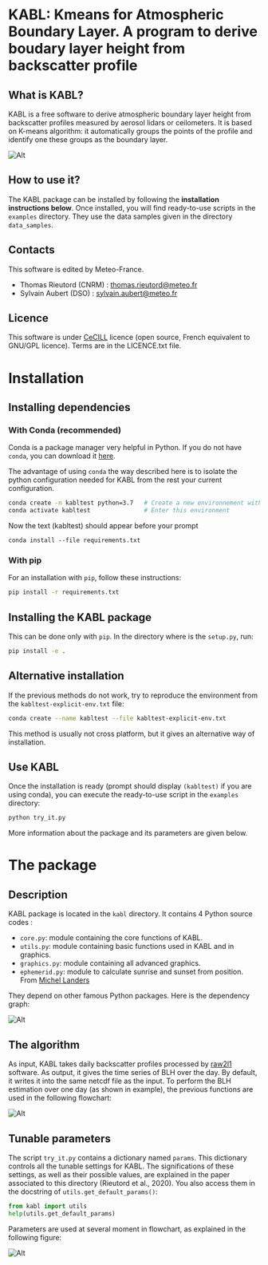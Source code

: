 KABL: Kmeans for Atmospheric Boundary Layer. A program to derive boudary layer height from backscatter profile
===========================================================

What is KABL?
--------------
KABL is a free software to derive atmospheric boundary layer height from backscatter profiles measured by aerosol lidars or ceilometers.
It is based on K-means algorithm: it automatically groups the points of the profile and identify one these groups as the boundary layer.

![Alt](examples/example.png)

How to use it?
---------------
The KABL package can be installed by following the **installation instructions below**.
Once installed, you will find ready-to-use scripts in the `examples` directory.
They use the data samples given in the directory `data_samples`.


Contacts
---------
This software is edited by Meteo-France.
  * Thomas Rieutord (CNRM) : thomas.rieutord@meteo.fr
  * Sylvain Aubert (DSO) : sylvain.aubert@meteo.fr

Licence
--------
This software is under [CeCILL](https://cecill.info/licences.en.html) licence (open source, French equivalent to GNU/GPL licence).
Terms are in the LICENCE.txt file.

Installation
=============

Installing dependencies
------------------------

### With Conda (recommended)
Conda is a package manager very helpful in Python.
If you do not have `conda`, you can download it [here](https://docs.conda.io/projects/conda/en/latest/index.html).

The advantage of using `conda` the way described here is to isolate the python configuration needed for KABL from the rest your current configuration.

```bash
conda create -n kabltest python=3.7   # Create a new environnement with Python 3.7
conda activate kabltest               # Enter this environment
```

Now the text (kabltest) should appear before your prompt
```
conda install --file requirements.txt
```

### With pip
For an installation with `pip`, follow these instructions:

```bash
pip install -r requirements.txt 
```

Installing the KABL package
---------------------------
This can be done only with `pip`.
In the directory where is the `setup.py`, run:
```bash
pip install -e .
```

Alternative installation
-------------------------
If the previous methods do not work, try to reproduce the environment from the `kabltest-explicit-env.txt` file:
```bash
conda create --name kabltest --file kabltest-explicit-env.txt
```
This method is usually not cross platform, but it gives an alternative way of installation.

Use KABL
---------
Once the installation is ready (prompt should display `(kabltest)` if you are using conda), you can execute the ready-to-use script in the `examples` directory:
```bash
python try_it.py
```
More information about the package and its parameters are given below.

The package
============

Description
---------------

KABL package is located in the `kabl` directory. It contains 4 Python source codes :
  * `core.py`: module containing the core functions of KABL.
  * `utils.py`: module containing basic functions used in KABL and in graphics.
  * `graphics.py`: module containing all advanced graphics.
  * `ephemerid.py`: module to calculate sunrise and sunset from position. From [Michel Landers](https://michelanders.blogspot.com/2010/12/calulating-sunrise-and-sunset-in-python.html)

They depend on other famous Python packages.
Here is the dependency graph:

![Alt](KABL_dependency_graph.png)


The algorithm
------------------
As input, KABL takes daily backscatter profiles processed by [raw2l1](https://gitlab.in2p3.fr/ipsl/sirta/raw2l1) software.
As output, it gives the time series of BLH over the day.
By default, it writes it into the same netcdf file as the input.
To perform the BLH estimation over one day (as shown in example), the previous functions are used in the following flowchart:

![Alt](KABL_flowchart.png)

Tunable parameters
------------------
The script `try_it.py` contains a dictionary named `params`.
This dictionary controls all the tunable settings for KABL.
The significations of these settings, as well as their possible values, are explained in the paper associated to this directory (Rieutord et al., 2020).
You also access them in the docstring of `utils.get_default_params()`:
```python
from kabl import utils
help(utils.get_default_params)
```
Parameters are used at several moment in flowchart, as explained in the following figure:

![Alt](kabl_simple_flowchart.png)
